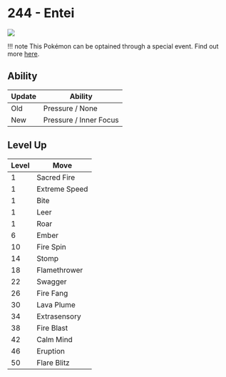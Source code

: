 # 244 - Entei
![][244]

!!! note
    This Pokémon can be optained through a special event. Find out more [here](../../../special_events/#entei).
## Ability

Update | Ability
---    | ---
Old    | Pressure / None
New    | Pressure / Inner Focus

## Level Up

Level | Move
---   | ---
  1   | Sacred Fire
  1   | Extreme Speed
  1   | Bite
  1   | Leer
  1   | Roar
  6   | Ember
 10   | Fire Spin
 14   | Stomp
 18   | Flamethrower
 22   | Swagger
 26   | Fire Fang
 30   | Lava Plume
 34   | Extrasensory
 38   | Fire Blast
 42   | Calm Mind
 46   | Eruption
 50   | Flare Blitz



[244]: ../img/pokemon/244.png
